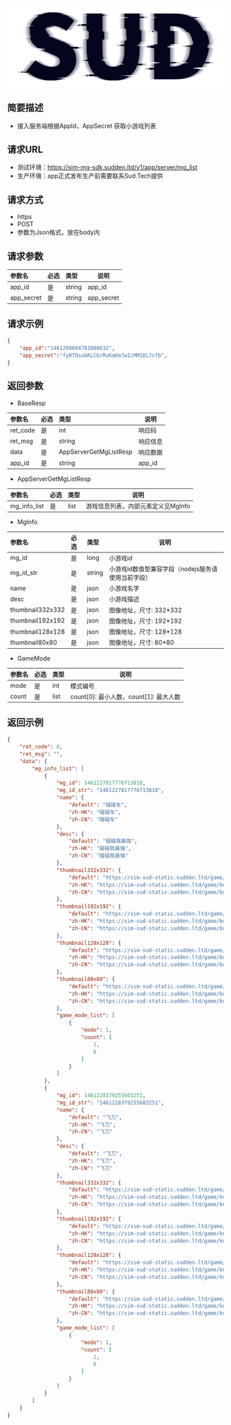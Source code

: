 #

![SUD](../../Resource/logo.png)

## 简要描述

- 接入服务端根据AppId，AppSecret 获取小游戏列表

## 请求URL

- 测试环境：https://sim-mg-sdk.sudden.ltd/v1/app/server/mg_list
- 生产环境：app正式发布生产前需要联系Sud.Tech提供

## 请求方式
- https
- POST
- 参数为Json格式，放在body内

## 请求参数

|参数名|必选|类型|说明|
|:----|:---|:-----|-----|
|app_id |是  |string |app_id   |
|app_secret |是  |string |app_secret   |

## 请求示例

```json
{
    "app_id":"1461298604781080632",
    "app_secret":"fyRTOsubRLCGrRvKoKm7wIcMM1DL7cfb",
}
```

## 返回参数

- BaseResp

|参数名|必选|类型|说明|
|:----    |:---|:----- |-----   |
|ret_code |是  |int |响应码   |
|ret_msg |是  |string | 响应信息    |
|data     |是  | AppServerGetMgListResp | 响应数据    |
|app_id     |是  |string | app_id   |

- AppServerGetMgListResp

|参数名|必选|类型|说明|
|:----    |:---|:----- |-----   |
|mg_info_list |是  | list|游戏信息列表，内部元素定义见MgInfo |


- MgInfo

|参数名|必选|类型|说明|
|:----    |:---|:----- |-----   |
|mg_id |是  |long | 小游戏id |
|mg_id_str |是  |string | 小游戏id数值型兼容字段（nodejs服务请使用当前字段） |
|name |是  |json | 小游戏名字  |
|desc |是  |json | 小游戏描述  |
|thumbnail332x332 |是  |json | 图像地址，尺寸: 332*332|
|thumbnail192x192 |是  |json | 图像地址，尺寸: 192*192|
|thumbnail128x128 |是  |json | 图像地址，尺寸: 128*128|
|thumbnail80x80 |是  |json | 图像地址，尺寸: 80*80|

- GameMode

|参数名|必选|类型|说明|
|:----    |:---|:----- |-----   |
|mode |是  |int | 模式编号 |
|count |是  |list | count[0]: 最小人数，count[1]: 最大人数 |

## 返回示例

```json
{
    "ret_code": 0,
    "ret_msg": "",
    "data": {
        "mg_info_list": [
            {
                "mg_id": 1461227817776713818,
                "mg_id_str": "1461227817776713818",
                "name": {
                    "default": "碰碰车",
                    "zh-HK": "碰碰车",
                    "zh-CN": "碰碰车"
                },
                "desc": {
                    "default": "碰碰我最强",
                    "zh-HK": "碰碰我最强",
                    "zh-CN": "碰碰我最强"
                },
                "thumbnail332x332": {
                    "default": "https://sim-sud-static.sudden.ltd/game/bumper/332.png",
                    "zh-HK": "https://sim-sud-static.sudden.ltd/game/bumper/332.png",
                    "zh-CN": "https://sim-sud-static.sudden.ltd/game/bumper/332.png"
                },
                "thumbnail192x192": {
                    "default": "https://sim-sud-static.sudden.ltd/game/bumper/192.png",
                    "zh-HK": "https://sim-sud-static.sudden.ltd/game/bumper/192.png",
                    "zh-CN": "https://sim-sud-static.sudden.ltd/game/bumper/192.png"
                },
                "thumbnail128x128": {
                    "default": "https://sim-sud-static.sudden.ltd/game/bumper/128.png",
                    "zh-HK": "https://sim-sud-static.sudden.ltd/game/bumper/128.png",
                    "zh-CN": "https://sim-sud-static.sudden.ltd/game/bumper/128.png"
                },
                "thumbnail80x80": {
                    "default": "https://sim-sud-static.sudden.ltd/game/bumper/80.png",
                    "zh-HK": "https://sim-sud-static.sudden.ltd/game/bumper/80.png",
                    "zh-CN": "https://sim-sud-static.sudden.ltd/game/bumper/80.png"
                },
                "game_mode_list": [
                    {
                        "mode": 1,
                        "count": [
                            1,
                            6
                        ]
                    }
                ]
            },
            {
                "mg_id": 1461228379255603251,
                "mg_id_str": "1461228379255603251",
                "name": {
                    "default": "飞刀",
                    "zh-HK": "飞刀",
                    "zh-CN": "飞刀"
                },
                "desc": {
                    "default": "飞刀",
                    "zh-HK": "飞刀",
                    "zh-CN": "飞刀"
                },
                "thumbnail332x332": {
                    "default": "https://sim-sud-static.sudden.ltd/game/knife/332.png",
                    "zh-HK": "https://sim-sud-static.sudden.ltd/game/knife/332.png",
                    "zh-CN": "https://sim-sud-static.sudden.ltd/game/knife/332.png"
                },
                "thumbnail192x192": {
                    "default": "https://sim-sud-static.sudden.ltd/game/knife/192.png",
                    "zh-HK": "https://sim-sud-static.sudden.ltd/game/knife/192.png",
                    "zh-CN": "https://sim-sud-static.sudden.ltd/game/knife/192.png"
                },
                "thumbnail128x128": {
                    "default": "https://sim-sud-static.sudden.ltd/game/knife/128.png",
                    "zh-HK": "https://sim-sud-static.sudden.ltd/game/knife/128.png",
                    "zh-CN": "https://sim-sud-static.sudden.ltd/game/knife/128.png"
                },
                "thumbnail80x80": {
                    "default": "https://sim-sud-static.sudden.ltd/game/knife/80.png",
                    "zh-HK": "https://sim-sud-static.sudden.ltd/game/knife/80.png",
                    "zh-CN": "https://sim-sud-static.sudden.ltd/game/knife/80.png"
                },
                "game_mode_list": [
                    {
                        "mode": 1,
                        "count": [
                            2,
                            6
                        ]
                    }
                ]
            }
        ]
    }
}
```
